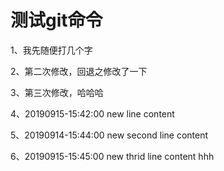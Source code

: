 # 测试git命令
1、我先随便打几个字

2、第二次修改，回退之修改了一下

3、第三次修改，哈哈哈

4、20190915-15:42:00 new line content

5、20190914-15:44:00 new second line content

6、20190915-15:45:00 new thrid line content
hhh
